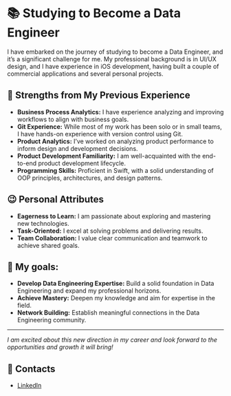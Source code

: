 # :books: Studying to Become a Data Engineer
I have embarked on the journey of studying to become a Data Engineer, and it’s a significant challenge for me. My professional background is in UI/UX design, and I have experience in iOS development, having built a couple of commercial applications and several personal projects.


## :helicopter: Strengths from My Previous Experience
- **Business Process Analytics:** I have experience analyzing and improving workflows to align with business goals.
- **Git Experience:** While most of my work has been solo or in small teams, I have hands-on experience with version control using Git.
- **Product Analytics:** I’ve worked on analyzing product performance to inform design and development decisions.
- **Product Development Familiarity:** I am well-acquainted with the end-to-end product development lifecycle.
- **Programming Skills:** Proficient in Swift, with a solid understanding of OOP principles, architectures, and design patterns.


## :wink: Personal Attributes
- **Eagerness to Learn:** I am passionate about exploring and mastering new technologies.
- **Task-Oriented:** I excel at solving problems and delivering results.
- **Team Collaboration:** I value clear communication and teamwork to achieve shared goals.


## :tennis: My goals:
- **Develop Data Engineering Expertise:** Build a solid foundation in Data Engineering and expand my professional horizons.
- **Achieve Mastery:** Deepen my knowledge and aim for expertise in the field.
- **Network Building:** Establish meaningful connections in the Data Engineering community.

---

*I am excited about this new direction in my career and look forward to the opportunities and growth it will bring!*

## :postbox: Contacts
- [LinkedIn](https://www.linkedin.com/in/maxim-nikitin-dev/)

